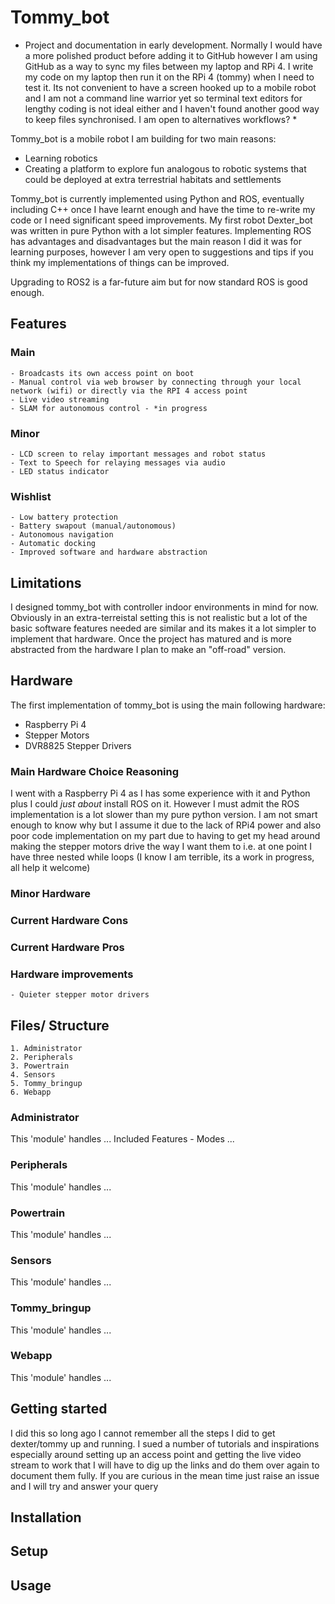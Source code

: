 # Tommy_bot

* Project and documentation in early development. Normally I would have a more polished product before adding it to GitHub however I am using GitHub as a way to sync my files between my laptop and RPi 4. I write my code on my laptop then run it on the RPi 4 (tommy) when I need to test it. Its not convenient to have a screen hooked up to a mobile robot and I am not a command line warrior yet so terminal text editors for lengthy coding is not ideal either and I haven't found another good way to keep files synchronised. I am open to alternatives workflows? *

Tommy_bot is a mobile robot I am building for two main reasons: 
 - Learning robotics 
 - Creating a platform to explore fun analogous to robotic systems that could be deployed at extra terrestrial habitats and settlements  

Tommy_bot is currently implemented using Python and ROS, eventually including C++ once I have learnt enough and have the time to re-write my code or I need significant speed improvements. My first robot Dexter_bot was written in pure Python with a lot simpler features. Implementing ROS has advantages and disadvantages but the main reason I did it was for learning purposes, however I am very open to suggestions and tips if you think my implementations of things can be improved. 

Upgrading to ROS2 is a far-future aim but for now standard ROS is good enough. 

## Features 
### Main
	- Broadcasts its own access point on boot
	- Manual control via web browser by connecting through your local network (wifi) or directly via the RPI 4 access point
	- Live video streaming 
	- SLAM for autonomous control - *in progress
	
### Minor
	- LCD screen to relay important messages and robot status
	- Text to Speech for relaying messages via audio
	- LED status indicator

### Wishlist
	- Low battery protection
	- Battery swapout (manual/autonomous)
	- Autonomous navigation
	- Automatic docking
	- Improved software and hardware abstraction 

## Limitations 

I designed tommy_bot with controller indoor environments in mind for now. Obviously in an extra-terreistal setting this is not realistic but a lot of the basic software features needed are similar and its makes it a lot simpler to implement that hardware. Once the project has matured and is more abstracted from the hardware I plan to make an "off-road" version.  


## Hardware
The first implementation of tommy_bot is using the main following hardware: 
- Raspberry Pi 4
- Stepper Motors 
- DVR8825 Stepper Drivers

### Main Hardware Choice Reasoning
I went with a Raspberry Pi 4 as I has some experience with it and Python plus I could *just about* install ROS on it. However I must admit the ROS implementation is a lot slower than my pure python version. I am not smart enough to know why but I assume it due to the lack of RPi4 power and also poor code implementation on my part due to having to get my head around making the stepper motors drive the way I want them to i.e. at one point I have three nested while loops (I know I am terrible, its a work in progress, all help it welcome) 

### Minor Hardware

### Current Hardware Cons

### Current Hardware Pros

### Hardware improvements 
	- Quieter stepper motor drivers 
	

## Files/ Structure
	1. Administrator
	2. Peripherals 
	3. Powertrain
	4. Sensors
	5. Tommy_bringup
	6. Webapp

### Administrator 
This 'module' handles ...
 Included Features
	- Modes ...

### Peripherals 
This 'module' handles ...

### Powertrain
This 'module' handles ...

### Sensors
This 'module' handles ...

### Tommy_bringup
This 'module' handles ...

### Webapp
This 'module' handles ...

## Getting started 
I did this so long ago I cannot remember all the steps I did to get dexter/tommy up and running. I sued a number of tutorials and inspirations especially around setting up an access point and getting the live video stream to work that I will have to dig up the links and do them over again to document them fully. If you are curious in the mean time just raise an issue and I will try and answer your query

##  Installation

## Setup

## Usage
